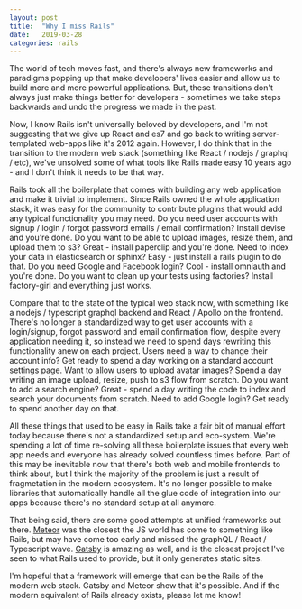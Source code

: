 ```yaml
---
layout: post
title:  "Why I miss Rails"
date:   2019-03-28
categories: rails
---
```


The world of tech moves fast, and there's always new frameworks and paradigms popping up that make developers' lives easier and allow us to build more and more powerful applications. But, these transitions don't always just make things better for developers - sometimes we take steps backwards and undo the progress we made in the past.

Now, I know Rails isn't universally beloved by developers, and I'm not suggesting that we give up React and es7 and go back to writing server-templated web-apps like it's 2012 again. However, I do think that in the transition to the modern web stack (something like React / nodejs / graphql / etc), we've unsolved some of what tools like Rails made easy 10 years ago - and I don't think it needs to be that way.

Rails took all the boilerplate that comes with building any web application and make it trivial to implement. Since Rails owned the whole application stack, it was easy for the community to contribute plugins that would add any typical functionality you may need. Do you need user accounts with signup / login / forgot password emails / email confirmation? Install devise and you're done. Do you want to be able to upload images, resize them, and upload them to s3? Great - install paperclip and you're done. Need to index your data in elasticsearch or sphinx? Easy - just install a rails plugin to do that. Do you need Google and Facebook login? Cool - install omniauth and you're done. Do you want to clean up your tests using factories? Install factory-girl and everything just works.

Compare that to the state of the typical web stack now, with something like a nodejs / typescript graphql backend and React / Apollo on the frontend. There's no longer a standardized way to get user accounts with a login/signup, forgot password and email confirmation flow, despite every application needing it, so instead we need to spend days rewriting this functionality anew on each project. Users need a way to change their account info? Get ready to spend a day working on a standard account settings page. Want to allow users to upload avatar images? Spend a day writing an image upload, resize, push to s3 flow from scratch. Do you want to add a search engine? Great - spend a day writing the code to index and search your documents from scratch. Need to add Google login? Get ready to spend another day on that.

All these things that used to be easy in Rails take a fair bit of manual effort today because there's not a standardized setup and eco-system. We're spending a lot of time re-solving all these boilerplate issues that every web app needs and everyone has already solved countless times before. Part of this may be inevitable now that there's both web and mobile frontends to think about, but I think the majority of the problem is just a result of fragmetation in the modern ecosystem. It's no longer possible to make libraries that automatically handle all the glue code of integration into our apps because there's no standard setup at all anymore.

That being said, there are some good attempts at unified frameworks out there. [Meteor](https://www.meteor.com/) was the closest the JS world has come to something like Rails, but may have come too early and missed the graphQL / React / Typescript wave. [Gatsby](https://www.gatsbyjs.org/) is amazing as well, and is the closest project I've seen to what Rails used to provide, but it only generates static sites.

I'm hopeful that a framework will emerge that can be the Rails of the modern web stack. Gatsby and Meteor show that it's possible. And if the modern equivalent of Rails already exists, please let me know!
